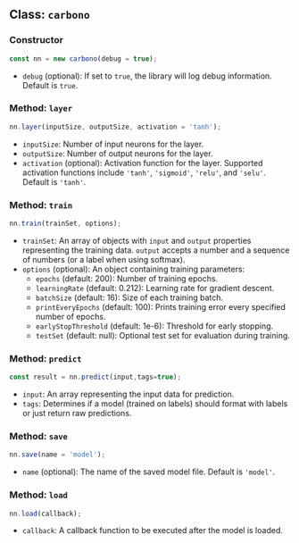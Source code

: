 ## Class: `carbono`

### Constructor

```javascript
const nn = new carbono(debug = true);
```

- `debug` (optional): If set to `true`, the library will log debug information. Default is `true`.

### Method: `layer`

```javascript
nn.layer(inputSize, outputSize, activation = 'tanh');
```

- `inputSize`: Number of input neurons for the layer.
- `outputSize`: Number of output neurons for the layer.
- `activation` (optional): Activation function for the layer. Supported activation functions include `'tanh'`, `'sigmoid'`, `'relu'`, and `'selu'`. Default is `'tanh'`.

### Method: `train`

```javascript
nn.train(trainSet, options);
```

- `trainSet`: An array of objects with `input` and `output` properties representing the training data. `output` accepts a number and a sequence of numbers (or a label when using softmax).
- `options` (optional): An object containing training parameters:
  - `epochs` (default: 200): Number of training epochs.
  - `learningRate` (default: 0.212): Learning rate for gradient descent.
  - `batchSize` (default: 16): Size of each training batch.
  - `printEveryEpochs` (default: 100): Prints training error every specified number of epochs.
  - `earlyStopThreshold` (default: 1e-6): Threshold for early stopping.
  - `testSet` (default: null): Optional test set for evaluation during training.

### Method: `predict`

```javascript
const result = nn.predict(input,tags=true);
```

- `input`: An array representing the input data for prediction.
- `tags`: Determines if a model (trained on labels) should format with labels or just return raw predictions.

### Method: `save`

```javascript
nn.save(name = 'model');
```

- `name` (optional): The name of the saved model file. Default is `'model'`.

### Method: `load`

```javascript
nn.load(callback);
```

- `callback`: A callback function to be executed after the model is loaded.
